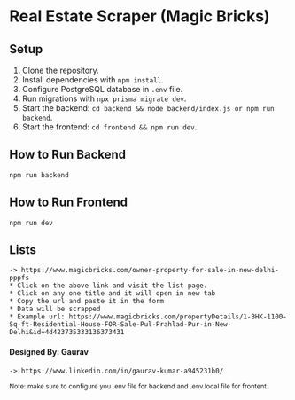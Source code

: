 # Real Estate Scraper (Magic Bricks)

## Setup

1. Clone the repository.
2. Install dependencies with `npm install`.
3. Configure PostgreSQL database in `.env` file.
4. Run migrations with `npx prisma migrate dev`.
5. Start the backend: `cd backend && node backend/index.js or npm run backend`.
6. Start the frontend: `cd frontend && npm run dev`.

## How to Run Backend
   `npm run backend`

## How to Run Frontend
   `npm run dev`

## Lists
    -> https://www.magicbricks.com/owner-property-for-sale-in-new-delhi-pppfs
    * Click on the above link and visit the list page.
    * Click on any one title and it will open in new tab
    * Copy the url and paste it in the form
    * Data will be scrapped
    * Example url: https://www.magicbricks.com/propertyDetails/1-BHK-1100-Sq-ft-Residential-House-FOR-Sale-Pul-Prahlad-Pur-in-New-Delhi&id=4d423735333136373431

#### Designed By: Gaurav
    -> https://www.linkedin.com/in/gaurav-kumar-a945231b0/

<sub>Note: make sure to configure you .env file for backend and .env.local file for frontent</sub>
